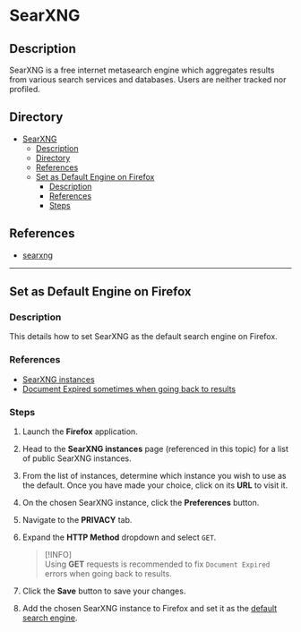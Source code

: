 # SearXNG

## Description

SearXNG is a free internet metasearch engine which aggregates results from various search services and databases. Users are neither tracked nor profiled.

## Directory

- [SearXNG](#searxng)
  - [Description](#description)
  - [Directory](#directory)
  - [References](#references)
  - [Set as Default Engine on Firefox](#set-as-default-engine-on-firefox)
    - [Description](#description-1)
    - [References](#references-1)
    - [Steps](#steps)

## References

- [searxng](https://github.com/searxng/searxng)

---

## Set as Default Engine on Firefox

### Description

This details how to set SearXNG as the default search engine on Firefox.

### References

- [SearXNG instances](https://searx.space)
- [Document Expired sometimes when going back to results](https://redlib.pussthecat.org/r/Searx/comments/11n0kcx/document_expired_sometimes_when_going_back_to)

### Steps

1. Launch the **Firefox** application.

2. Head to the **SearXNG instances** page (referenced in this topic) for a list of public SearXNG instances.

3. From the list of instances, determine which instance you wish to use as the default. Once you have made your choice, click on its **URL** to visit it.

4. On the chosen SearXNG instance, click the **Preferences** button.

5. Navigate to the **PRIVACY** tab.

6. Expand the **HTTP Method** dropdown and select `GET`.

    > [!INFO]  
    > Using **GET** requests is recommended to fix `Document Expired` errors when going back to results.

7. Click the **Save** button to save your changes.

8. Add the chosen SearXNG instance to Firefox and set it as the [default search engine](firefox.md#update-default-search-engine).
